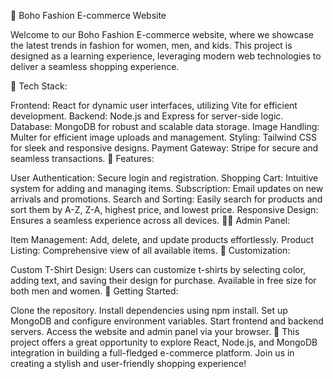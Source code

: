 🌟 Boho Fashion E-commerce Website

Welcome to our Boho Fashion E-commerce website, where we showcase the latest trends in fashion for women, men, and kids. This project is designed as a learning experience, leveraging modern web technologies to deliver a seamless shopping experience.

🔧 Tech Stack:

Frontend: React for dynamic user interfaces, utilizing Vite for efficient development.
Backend: Node.js and Express for server-side logic.
Database: MongoDB for robust and scalable data storage.
Image Handling: Multer for efficient image uploads and management.
Styling: Tailwind CSS for sleek and responsive designs.
Payment Gateway: Stripe for secure and seamless transactions.
🛒 Features:

User Authentication: Secure login and registration.
Shopping Cart: Intuitive system for adding and managing items.
Subscription: Email updates on new arrivals and promotions.
Search and Sorting: Easily search for products and sort them by A-Z, Z-A, highest price, and lowest price.
Responsive Design: Ensures a seamless experience across all devices.
👩‍💼 Admin Panel:

Item Management: Add, delete, and update products effortlessly.
Product Listing: Comprehensive view of all available items.
🎨 Customization:

Custom T-Shirt Design: Users can customize t-shirts by selecting color, adding text, and saving their design for purchase. Available in free size for both men and women.
🚀 Getting Started:

Clone the repository.
Install dependencies using npm install.
Set up MongoDB and configure environment variables.
Start frontend and backend servers.
Access the website and admin panel via your browser.
🎉 This project offers a great opportunity to explore React, Node.js, and MongoDB integration in building a full-fledged e-commerce platform. Join us in creating a stylish and user-friendly shopping experience!

